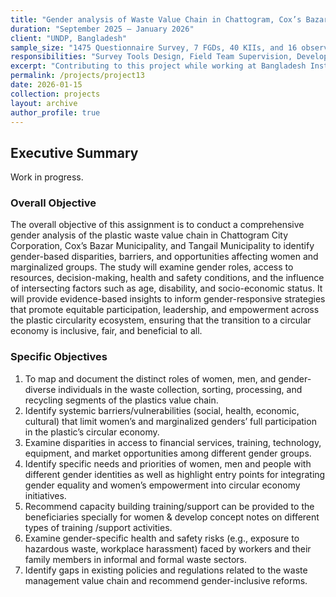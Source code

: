 ```yaml
---
title: "Gender analysis of Waste Value Chain in Chattogram, Cox’s Bazar & Tangail (Plastic Circularity Ecosystem and Circular Economy)"
duration: "September 2025 – January 2026"
client: "UNDP, Bangladesh"
sample_size: "1475 Questionnaire Survey, 7 FGDs, 40 KIIs, and 16 observation checklists"
responsibilities: "Survey Tools Design, Field Team Supervision, Developing ODK, Database Management, Data Analysis, and Writing the Report."
excerpt: "Contributing to this project while working at Bangladesh Institute of Social Research Trust"
permalink: /projects/project13
date: 2026-01-15
collection: projects
layout: archive
author_profile: true
---
```

## Executive Summary

Work in progress.

### Overall Objective

The overall objective of this assignment is to conduct a comprehensive gender analysis of the plastic waste value chain in Chattogram City Corporation, Cox’s Bazar Municipality, and Tangail Municipality to identify gender-based disparities, barriers, and opportunities affecting women and marginalized groups. The study will examine gender roles, access to resources, decision-making, health and safety conditions, and the influence of intersecting factors such as age, disability, and socio-economic status. It will provide evidence-based insights to inform gender-responsive strategies that promote equitable participation, leadership, and empowerment across the plastic circularity ecosystem, ensuring that the transition to a circular economy is inclusive, fair, and beneficial to all. 

### Specific Objectives 

1. To map and document the distinct roles of women, men, and gender-diverse individuals in the waste collection, sorting, processing, and recycling segments of the plastics value chain.
2. Identify systemic barriers/vulnerabilities (social, health, economic, cultural) that limit women’s and marginalized genders’ full participation in the plastic’s circular economy.
3. Examine disparities in access to financial services, training, technology, equipment, and market opportunities among different gender groups.
4. Identify specific needs and priorities of women, men and people with different gender identities as well as highlight entry points for integrating gender equality and women’s empowerment into circular economy initiatives.
5. Recommend capacity building training/support can be provided to the beneficiaries specially for women & develop concept notes on different types of training /support activities.
6. Examine gender-specific health and safety risks (e.g., exposure to hazardous waste, workplace harassment) faced by workers and their family members in informal and formal waste sectors.
7. Identify gaps in existing policies and regulations related to the waste management value chain and recommend gender-inclusive reforms. 
